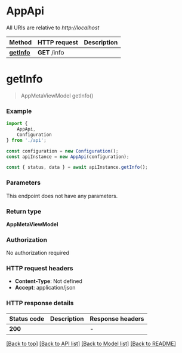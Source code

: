 # AppApi

All URIs are relative to *http://localhost*

|Method | HTTP request | Description|
|------------- | ------------- | -------------|
|[**getInfo**](#getinfo) | **GET** /info | |

# **getInfo**
> AppMetaViewModel getInfo()


### Example

```typescript
import {
    AppApi,
    Configuration
} from './api';

const configuration = new Configuration();
const apiInstance = new AppApi(configuration);

const { status, data } = await apiInstance.getInfo();
```

### Parameters
This endpoint does not have any parameters.


### Return type

**AppMetaViewModel**

### Authorization

No authorization required

### HTTP request headers

 - **Content-Type**: Not defined
 - **Accept**: application/json


### HTTP response details
| Status code | Description | Response headers |
|-------------|-------------|------------------|
|**200** |  |  -  |

[[Back to top]](#) [[Back to API list]](../README.md#documentation-for-api-endpoints) [[Back to Model list]](../README.md#documentation-for-models) [[Back to README]](../README.md)

